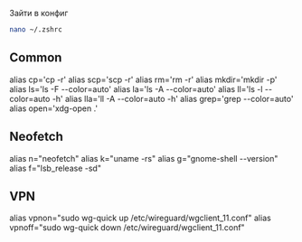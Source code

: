 Зайти в конфиг
```sh
nano ~/.zshrc
```
## Common
alias cp='cp -r'
alias scp='scp -r'
alias rm='rm -r'
alias mkdir='mkdir -p'
alias ls='ls -F --color=auto'
alias la='ls -A --color=auto'
alias ll='ls -l --color=auto -h'
alias lla='ll -A --color=auto -h'
alias grep='grep --color=auto'
alias open='xdg-open .'

## Neofetch
alias n="neofetch"
alias k="uname -rs"
alias g="gnome-shell --version"
alias f="lsb_release -sd"

## VPN
alias vpnon="sudo wg-quick up /etc/wireguard/wgclient_11.conf"
alias vpnoff="sudo wg-quick down /etc/wireguard/wgclient_11.conf"
